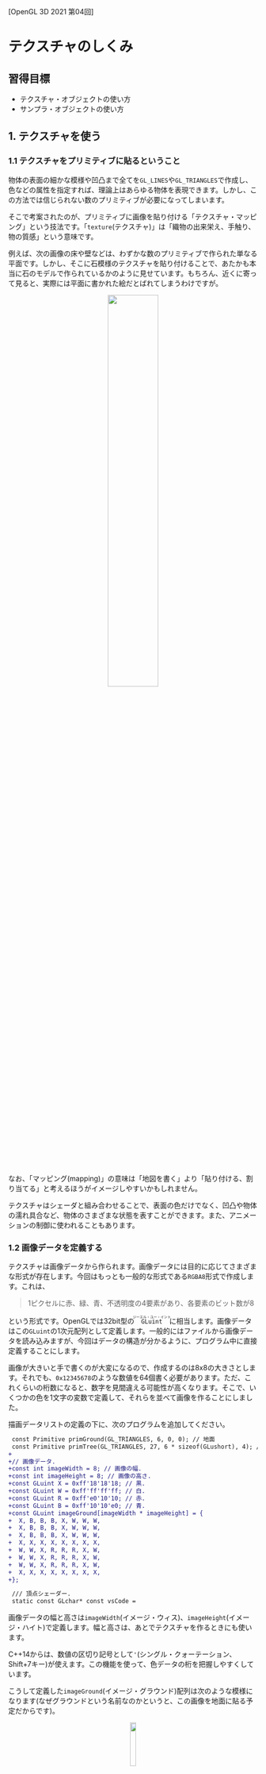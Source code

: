 [OpenGL 3D 2021 第04回]

# テクスチャのしくみ

## 習得目標

* テクスチャ・オブジェクトの使い方
* サンプラ・オブジェクトの使い方

## 1. テクスチャを使う

### 1.1 テクスチャをプリミティブに貼るということ

物体の表面の細かな模様や凹凸まで全てを`GL_LINES`や`GL_TRIANGLES`で作成し、色などの属性を指定すれば、理論上はあらゆる物体を表現できます。しかし、この方法では信じられない数のプリミティブが必要になってしまいます。

そこで考案されたのが、プリミティブに画像を貼り付ける「テクスチャ・マッピング」という技法です。「`texture`(テクスチャ)」は「織物の出来栄え、手触り、物の質感」という意味です。

例えば、次の画像の床や壁などは、わずかな数のプリミティブで作られた単なる平面です。しかし、そこに石模様のテクスチャを貼り付けることで、あたかも本当に石のモデルで作られているかのように見せています。もちろん、近くに寄って見ると、実際には平面に書かれた絵だとばれてしまうわけですが。

<p align="center">
<img src="images/04_textured_image.jpg" width="45%" />
</p>

なお、「マッピング(mapping)」の意味は「地図を書く」より「貼り付ける、割り当てる」と考えるほうがイメージしやすいかもしれません。

テクスチャはシェーダと組み合わせることで、表面の色だけでなく、凹凸や物体の濡れ具合など、物体のさまざまな状態を表すことができます。また、アニメーションの制御に使われることもあります。

### 1.2 画像データを定義する

テクスチャは画像データから作られます。画像データには目的に応じてさまざまな形式が存在します。今回はもっとも一般的な形式である`RGBA8`形式で作成します。これは、

>1ピクセルに赤、緑、青、不透明度の4要素があり、各要素のビット数が8

という形式です。OpenGLでは32bit型の<ruby>`GLuint`<rt>ジーエル・ユー・イント</rt></ruby>に相当します。画像データはこの`GLuint`の1次元配列として定義します。一般的にはファイルから画像データを読み込みますが、今回はデータの構造が分かるように、プログラム中に直接定義することにします。

画像が大きいと手で書くのが大変になるので、作成するのは8x8の大きさとします。それでも、`0x12345678`のような数値を64個書く必要があります。ただ、これくらいの桁数になると、数字を見間違える可能性が高くなります。そこで、いくつかの色を1文字の変数で定義して、それらを並べて画像を作ることにしました。

描画データリストの定義の下に、次のプログラムを追加してください。

```diff
 const Primitive primGround(GL_TRIANGLES, 6, 0, 0); // 地面
 const Primitive primTree(GL_TRIANGLES, 27, 6 * sizeof(GLushort), 4); // 木
+
+// 画像データ.
+const int imageWidth = 8; // 画像の幅.
+const int imageHeight = 8; // 画像の高さ.
+const GLuint X = 0xff'18'18'18; // 黒.
+const GLuint W = 0xff'ff'ff'ff; // 白.
+const GLuint R = 0xff'e0'10'10; // 赤.
+const GLuint B = 0xff'10'10'e0; // 青.
+const GLuint imageGround[imageWidth * imageHeight] = {
+  X, B, B, B, X, W, W, W,
+  X, B, B, B, X, W, W, W,
+  X, B, B, B, X, W, W, W,
+  X, X, X, X, X, X, X, X,
+  W, W, X, R, R, R, X, W,
+  W, W, X, R, R, R, X, W,
+  W, W, X, R, R, R, X, W,
+  X, X, X, X, X, X, X, X,
+};

 /// 頂点シェーダー.
 static const GLchar* const vsCode =
```

画像データの幅と高さは`imageWidth`(イメージ・ウィス)、`imageHeight`(イメージ・ハイト)で定義します。幅と高さは、あとでテクスチャを作るときにも使います。

C++14からは、数値の区切り記号として`'`(シングル・クォーテーション、Shift+7キー)が使えます。この機能を使って、色データの桁を把握しやすくしています。

こうして定義した`imageGround`(イメージ・グラウンド)配列は次のような模様になります(なぜグラウンドという名前なのかというと、この画像を地面に貼る予定だからです)。

<p align="center">
<img src="images/04_first_texture.png" width="15%" />
</p>

ところで、この画像では赤い部分が上に、青い部分が下になっていますね。しかし、先程定義した画像データでは、赤色を表す変数`R`は下に、青色を示す変数`B`は上に書いています。上下が逆さまになってますね。

上下を逆さまにしている理由は、OpenGLの画像データが、画像の下から上に向かって定義するルールになっているからです。

<div style="page-break-after: always"></div>

## 2. テクスチャ作成関数を定義する

### 2.1 <ruby>CreateImage2D<rt>クリエイト・イメージ・ツーディ</rt></ruby>を宣言する

それでは、画像データをテクスチャとして使えるようにしていきましょう。テクスチャを作成する関数は`CreateImage2D`(クリエイト・イメージ・ツーディ)という名前にします。`GLContext.h`を開き、次のプログラムを追加してください。

```diff
 GLuint CreateVertexArray(GLuint vboPosition, GLuint vboColor, GLuint ibo);
 GLuint CreateProgram(GLenum type, const GLchar* code);
 GLuint CreatePipeline(GLuint vp, GLuint fp);
+GLuint CreateImage2D(GLsizei width, GLsizei height, const void* data);

 } // namespace GLContext

 #endif // GLCONTEXT_H_INCLUDED
```

テクスチャの作成にはさまざまな情報が必要ですが、そのすべてを引数で指定するのは現実的ではありません。今回は、最低限必要な画像の幅、画像の高さ、画像データの3つを引数で指定できるようにして、残りの情報は関数の中で設定することにしました。

### 2.2 <ruby>CreateImage2D<rt>クリエイト・イメージ・ツーディ</rt></ruby>を定義する

テクスチャ作成関数は少し長いので、ちょっとずつ実装していきます。最初はコメントと雛形から書いていきましょう。`GLContext.cpp`を開き、`CreatePipeline`関数の定義の下に、次のプログラムを追加してください。

```diff
     glDeleteProgramPipelines(1, &id);
     return 0;
   }
   return id;
 }
+
+/**
+* 2Dテクスチャを作成する.
+*
+* @param width   画像の幅(ピクセル数).
+* @param height  画像の高さ(ピクセル数).
+* @param data    画像データのアドレス.
+*
+* @retval 0以外  作成したテクスチャ・オブジェクトのID.
+* @retval 0      テクスチャの作成に失敗.
+*/
+GLuint CreateImage2D(GLsizei width, GLsizei height, const void* data)
+{
+  GLuint id;
+
+  return id;
+}

 } // namespace GLContext
```

それではテクスチャ作成プログラムを書いていきましょう。テクスチャの作成は以下の4つの手順で行います。

>1. テクスチャ・オブジェクトを作成する。
>2. テクスチャ用のGPUメモリを確保する。
>3. テクスチャデータをGPUメモリにコピーする。
>4. テクスチャのパラメータを設定する。

`1.`の「テクスチャ・オブジェクトの作成」は、`glCreateTextures`(ジーエル・クリエイト・テクスチャーズ)関数で行います。`2.`の「GPUメモリの確保」は、`glTextureStorage2D`(ジーエル・テクスチャ・ストレージ・ツーディ)関数で行います。`CreateImage2D`関数の定義に次のプログラムを追加してください。

```diff
 GLuint CreateImage2D(GLsizei width, GLsizei height, const void* data)
 {
   GLuint id;
+
+  // テクスチャ・オブジェクトを作成し、GPUメモリを確保する.
+  glCreateTextures(GL_TEXTURE_2D, 1, &id);
+  glTextureStorage2D(id, 1, GL_RGBA8, width, height);

   return id;
 }
```

<p><code class="tnmai_code"><strong>【書式】</strong><br>
void glCreateTextures(テクスチャの種類, 作成する数,<br>
&emsp;テクスチャ・オブジェクトIDを格納する変数のアドレス);
</code></p>

`glCreateTextures`は指定した種類のテクスチャ・オブジェクトを作成します。`glCreateBuffers`や`glCreateVertexArrays`などと同じく、一度に複数のオブジェクトを作成できます。

テクスチャの種類には様々なものが指定できますが、本テキストで使うテクスチャの種類は`GL_TEXTURE_2D`だけです。よく使われるテクスチャの種類を以下に示します。

定数名|内容
---|---
<ruby>GL_TEXTURE_1D<rt>ジーエル・テクスチャ・ワンディ</rt></rubh>|一次元画像
<ruby>GL_TEXTURE_2D<rt>ジーエル・テクスチャ・ツーディ</rt></rubh>|二次元画像
<ruby>GL_TEXTURE_3D<rt>ジーエル・テクスチャ・スリーディ</rt></rubh>|三次元画像
<ruby>GL_TEXTURE_CUBE_MAP<rt>ジーエル・テクスチャ・キューブ・マップ</rt></rubh>|キューブマップ画像
<ruby>GL_TEXTURE_2D_ARRAY<rt>ジーエル・テクスチャ・ツーディ・アレイ</rt></rubh>|二次元画像の配列
<ruby>GL_TEXTURE_BUFFER<rt>ジーエル・テクスチャ・バッファ</rt></rubh>|数値を格納するテクスチャ

テクスチャにはここに挙げた以外にも様々な種類があります。詳しくは`https://www.khronos.org/opengl/wiki/Texture#Theory`を参照してください。

<p><code class="tnmai_code"><strong>【書式】</strong><br>
void glTextureStorage2D(テクスチャ・オブジェクトID, 作成するレベル数,<br>
&emsp;内部イメージ形式, テクスチャの幅, テクスチャの高さ);
</code></p>

`glTextureStorage2D`はGPUメモリを確保し、テクスチャ・オブジェクトに割り当てます。必要なメモリ量は引数から自動的に計算されます。

「作成するレベル数」は、テクスチャが持つ「ミップマップ・レベルの枚数」です。ミップマップ(MIP map)というのは「オブジェクトとカメラの距離に応じて大きさの違うテクスチャを使い分ける機能」のことです。

プリミティブが遠くに表示される場合、そこに貼り付けた画像も縮小されます。しかし、画像の縮小はとても時間のかかる処理なので、ゲームなどでは使い物になりません。

しかし、実際のGPUは確かに非常に素早く縮小をやってのけています。実は、GPUは1/2の縮小までなら高速かつ正しく縮小できるように作られているのです。そのかわり、1/2より小さくなる場合は縮小っぽく見える処理でごまかします。そのため、あまり綺麗な見た目にはなりません。

MIPMAPは、事前に1/2, 1/4, 1/8,...のサイズに縮小した画像を用意しておくことで、どんなサイズでも正確に縮小できるようにします。また、遠距離の物体に対して巨大なテクスチャを読み込む必要がなくなるため、GPUが処理に使う時間も短くなります。

MIPMAPはレベル0が最も距離が近い場合で、数字が大きくなるほどより遠い場合に使われるテクスチャとなります。レベルの最大値はハードウェアやドライバによって違いますが、8か16が多いです。

>**【MIPってどういう意味？】**<br>
>MIPはラテン語の「*multum in parvo*」の略称です。これは「小さな入れ物に、たくさんの物が入っている」というような意味だそうです。

「内部イメージ形式」は、画像データがどのようにGPUメモリに格納されるかを指定します。よく使われる形式を以下に示します。

定数名|意味
:-:|---
<ruby>GL_R8<rt>ジーエル・アール・はち</rt></ruby>|8bitの赤成分のみ
<ruby>GL_RGBA8<rt>ジーエル・アールジービーエー・はち</rt></ruby>|それぞれ8bitの赤緑青および透明度の4成分
<ruby>GL_RGBA16F<rt>ジーエル・アールジービーエー・じゅうろく・エフ</rt></ruby>|それぞれ16bit浮動小数点数の赤緑青および透明度の4成分
<ruby>GL_RGB565<rt>ジーエル・アールジービー・ごーろくご</rt></ruby>|5bitの赤、6bitの緑、5bitの青の3成分

なお、一部の色成分だけを格納する形式を指定した場合、格納されない色成分を読み出した結果は0になります。例えば`GL_R8`を指定すると、赤成分だけを持つテクスチャが作られます。このテクスチャから緑や青成分を読み出すと、常に`0.0`になるということです。

`GL_R8`は、白黒画像を扱うために使われます。赤色だけの画像を扱えないわけではありませんが、基本的には単に1成分の画像を表す形式です。なお、現実の世界では純粋に単一色で表現できる物体はほとんど存在せず、基本的にはすべての色成分が混じっています。そのため、単色に見える物体であっても`GL_RGBA8`などのほうが適しています。

その他のさまざまな内部イメージ形式について、詳しくは`https://www.khronos.org/opengl/wiki/Image_Format`を参照してください。

「テクスチャの幅」と「テクスチャの高さ」は、テクスチャの縦と横のピクセル数です。今回は画像と同じにしています。最小値は`1`です。最大値は実行環境によって違いますが、OpenGL 4.0までは少なくとも`1024`、OpenGL 4.1以降は少なくとも`16384`が保証されています。

>**【数字の英語読みと日本語読み】**<br>
>英語のほうが発音が長くなる傾向があるため、数字部分に限っては日本語で読まれることが多いです。しかし、1D,2D,3Dについては、慣習的にワンディ、ツーディ、スリーディと発音されることが多いようです。とはいえ、いちディ、にーディ、さんディでも全く問題はありません。日本人になら十分に通じます。

### 2.3 GPUメモリに画像データを転送する

テクスチャ・オブジェクトを作成しGPUメモリを確保したら、そこに画像データを転送します。これには`glTextureSubImage2D`(ジーエル・テクスチャ・サブ・イメージ・ツーディ)関数を使います。

```diff
   // テクスチャ・オブジェクトを作成し、GPUメモリを確保する.
   glCreateTextures(GL_TEXTURE_2D, 1, &id);
   glTextureStorage2D(id, 1, GL_RGBA8, width, height);
+
+  // GPUメモリにデータを転送する.
+  glTextureSubImage2D(id, 0, 0, 0, width, height, GL_RGBA, GL_UNSIGNED_BYTE, data);
+  const GLenum result = glGetError();
+  if (result != GL_NO_ERROR) {
+    std::cerr << "[エラー]" << __func__ << "テクスチャの作成に失敗\n";
+    glDeleteTextures(1, &id);
+    return 0;
+  }

   return id;
 }
```

<p><code class="tnmai_code"><strong>【書式】</strong><br>
void glTextureSubImage2D(テクスチャ・オブジェクトID, 転送先レベル,<br>
&emsp;転送先X座標, 転送先Y座標, 転送データの幅, 転送データの高さ,<br>
&emsp;ピクセル形式, データの型, データのアドレス);
</code></p>

やたらとたくさんの引数を持つ関数ですが、言っていることは「「幅、高さ、画像形式、データの型」で定義されたデータを、テクスチャの「レベル、転送先X, Y座標」の位置にコピーせよ」という意味です。

例えば`glTextureStorage2D(id, 4, GL_RGBA8, 800, 600);`という引数でGPUメモリを確保したとします(緑の四角)。そこに`glTextureSubImage2D(id, 0, 200, 50, 500, 400, GL_RGBA, GL_UNSIGNED_BYTE, data);`という引数でデータを転送した場合、そのデータは下図のように転送されます(赤の四角)。

<p align="center">
<img src="images/04_gltexturesubimage2d.png" width="60%" /><br>
[800x600のテクスチャの(200, 50)の位置に、500x400の画像を転送]
</p>

「ピクセル形式」はデータに格納されている「色の種類と順序」を指定します。例えば、赤緑青の順で成分が格納されている場合は`GL_RGB`(ジーエル・アールジービー)を指定します。赤成分のみのデータの場合は`GL_RED`(ジーエル・レッド)を指定します。詳しくは`https://www.khronos.org/opengl/wiki/Pixel_Transfer#Pixel_format`を参照してください。

ピクセル形式と内部イメージ形式が異なる場合、OpenGLはピクセル形式を内部イメージ形式に変換してGPUメモリにコピーします。

>**【内部イメージ形式とピクセル形式、似て非なるもの】**<br>
>「ピクセル形式」は、GPUメモリを確保するときに出てきた「内部イメージ形式」とよく似ています。しかし、両者はまったく異なる意味で使われます。間違えやすいので注意してください。とはいえ、多くの場合はほぼ同じ形式を指定することになります。<br>
>また、歴史的な理由で内部イメージ形式には、ピクセル形式と同じ定数を指定することが出来てしまいます。しかし、内部イメージ形式には常に`GL_RGBA8`のように末尾にサイズの付いた定数(あるいは圧縮形式の定数)を使ってください。そうすれば、ピクセル形式と混同することを避けられるでしょう。

「データの型」という引数は、転送元の(CPUメモリにある)画像が、どのように色を格納しているかを指定します。基本的には「各色成分の大きさ」を指定しますが、特殊な格納形式の場合は対応する定数を指定します。

例えば画像データの色成分が各色8ビット(=1バイト)で格納されている(一般的な画像の)場合、`GL_UNSIGNED_BYTE`を指定します。色成分が各色5ビットで、それを16ビット(=2バイト)に結合した値が格納されている場合は、`GL_UNSIGNED_SHORT_5_5_5_1`を指定します。詳しくは`https://www.khronos.org/opengl/wiki/Pixel_Transfer#Pixel_type`を参照してください。

データを転送したあとは、`glGetError`関数でエラーチェックを行います。エラー自体はデバッグ出力機能で検出できますが、エラーの有無で処理を分けたいときは自分で調べる必要があります。

`glGetError`は、エラーがなければ`GL_NO_ERROR`を返します。ということは、エラーが起きたときは「それ以外」が返されるわけです。だから、`result != GL_NO_ERROR`の場合にエラー処理を行うようにしています。

エラーが起きたときは、作成したテクスチャ・オブジェクトを削除しなくてはなりません。これには`glDeleteTextures`(ジーエル・デリート・テクスチャーズ)関数を使います。

<p><code class="tnmai_code"><strong>【書式】</strong><br>
void glDeleteTextures(削除する数,<br>
&emsp;テクスチャ・オブジェクトIDを格納する変数のアドレス);
</code></p>

テクスチャを削除したら`0`を返して終了します。バッファ・オブジェクトと同様に、`0`は「テクスチャ・オブジェクトがない」ことを示すからです。

これで`CreateImage2D`関数は完成です。

>**【デフォルト・テクスチャに手を出すな！】**<br>
>実は、テクスチャ・オブジェクトID`0`には、OpenGLを初期化したときに自動的にテクスチャ・オブジェクトが割り当てられます(このテクスチャのことを「デフォルト・テクスチャ」といいます)。ですから厳密には「オブジェクトがない」という状態はありえません。デフォルト・テクスチャは、プリミティブごとにひとつのテクスチャしか使えなかったOpenGL 1.0時代の名残です。<br>
>デフォルト・テクスチャは特別扱いされていて、`glDeleteTextures`でも削除できません。また、他の`glCreate`系関数と同様に、`glCreateTextures`関数も絶対に`0`を返しません。しかし、それ以外はあらゆる操作を受け付けます。`0`を「テクスチャが設定されていないことを示す数値」として適切に使うために、デフォルト・テクスチャに何かを設定するべきではありません。

<div style="page-break-after: always"></div>

## 3. テクスチャの表示

### 3.1 テクスチャオブジェクトを作成する

`CreateImage2D`を使ってテクスチャオブジェクトを作成していきます。`uniform`変数`matMVP`の位置を定義するプログラムの下に、次のプログラムを追加してください。

```diff
   // uniform変数の位置.
   const GLint locMatMVP = 0;
+
+  const GLuint texGround =
+    GLContext::CreateImage2D(imageWidth, imageHeight, imageGround);
+  if (!texGround) {
+    return 1;
+  }

   // メインループ.
   while (!glfwWindowShouldClose(window)) {
```

地面用のテクスチャにする予定なので、変数名は`texGround`(テックス・グラウンド)としました。これでテクスチャオブジェクトの作成は完了です。

### 3.2 テクスチャオブジェクトを削除する

作成したテクスチャオブジェクトは、不要になったら削除しなければなりません。後始末をするプログラムに、次のプログラムを追加してください。

```diff
     glfwSwapBuffers(window);
   }

   // 後始末.
+  glDeleteTextures(1, &texGround);
   glDeleteProgramPipelines(1, &pipeline);
   glDeleteProgram(fp);
   glDeleteProgram(vp);
```

テクスチャオブジェクトを削除するには、`CreateImage2D`関数でも使った`glDeleteTextures`を使います。

### 3.4 サンプラとテクスチャ・イメージ・ユニット

OpenGLは作成したテクスチャオブジェクトを自動的に使ってくれたりはしません。テクスチャを使うようにシェーダを書き換える必要があります。`GLSL`でテクスチャを扱うには、テクスチャを選択する`sampler`(サンプラ)型と、テクスチャから色を取得する`texture`(テクスチャ)関数を使います。

テクスチャの種類に応じてさまざまなサンプラが存在します。今回扱うのは2Dテクスチャなので、`sampler2D`(サンプラ・ツーディ)を使います。1Dテクスチャなら`sampler1D`、3Dテクスチャなら`sampler3D`というように、テクスチャの種類によって使えるサンプラ型が決められています。間違ったサンプラ型を指定するとテクスチャを読み込めません。

サンプラ変数の名前は`texColor`(テックス・カラー)とします(`tex`は`texture`の短縮形)。それでは、フラグメント・シェーダに次のプログラムを追加してください。

```diff
 static const GLchar* const fsCode =
   "#version 450 \n"
   "layout(location=0) in vec4 inColor; \n"
   "out vec4 fragColor; \n"
+  "layout(binding=0) uniform sampler2D texColor; \n"
   "void main() { \n"
-  "  fragColor = inColor; \n"
+  "  fragColor = inColor * texture(texColor, gl_FragCoord.xy * 0.01); \n"
   "}";
```

サンプラは`uniform`変数でなければなりません。また、レイアウト修飾子には、`location`ではなく`binding`(バインディング)修飾子を書きます。`binding`修飾子は「テクスチャ・イメージ・ユニット」のユニット番号を指定します。

「テクスチャ・イメージ・ユニット」はOpenGLコンテキストの一部で、テクスチャとサンプラの割り当てを管理しています。サンプラ、テクスチャ、そしてテクスチャ・イメージ・ユニットは次の図のように接続されます。

<p align="center">
<img src="images/04_texture_image_unit.png" width="66%" /><br>
</p>

この図では、テクスチャAはユニット0を通じてサンプラXに割り当てられ、テクスチャBはユニット4を通じてサンプラYに割り当てられます。同様に、テクスチャCとサンプラZはユニット1を通じてつながっています。

同じテクスチャを複数のユニットに割り当てることができます。また、同じユニットに複数のサンプラを割り当てることもできます。例えば、テクスチャAをユニット0とユニット1に割り当て、ユニット0にはサンプラXとZを、ユニット1にはサンプラYを割り当てる、ということも可能です。

### 3.5 テクスチャから色を読み取る

<p><code class="tnmai_code"><strong>【書式】</strong><br>
vec4 texture(サンプラ, テクスチャ座標);
</code></p>

`texture`関数は、「サンプラ」に割り当てられたテクスチャから、「テクスチャ座標」の位置にある色を読み取ります。テクスチャ座標には`gl_FragCoord`(ジーエル・フラグ・コード)変数を使います。

`gl_FragCoord`は`vec4`型の`in`変数で、`gl_Position`と同じく`GLSL`で用途が決められています。この変数は`GLSL`が自動的に定義してくれるので、`gl_Position`のように自分で定義する必要はありません。

`gl_FragCoord`には、スクリーン座標系においてピクセルが描かれる位置が格納されます。スクリーン座標系なので原点(0, 0)は左下、画面サイズは1280x720なので右上が(1279, 719)になります。ただ、この数値はテクスチャ座標としては大きすぎます。そこで、もう少し小さい数値にするために`0.01`を掛けてているわけです。

#### スウィズリング

`vec4`など`GLSL`のベクトル型には「スウィズリング」という機能があります。`.`(ピリオド)に続いて`x`, `y`, `z`, `w`を書くことで、一部の要素だけを取り出したり、順序を入れ替えて取り出すことができます。上記のプログラムでは`gl_FragCoord`変数をテクスチャ座標として使うために、xy要素を2要素ベクトル(つまり`vec2`型)として取り出しています。

#### ベクトルの乗算

ベクトル型の乗算は、以下に示すように、お互いの要素を個別に乗算した結果になります。

>  ```c++
>  vec4 a = vec4(1, 2, 3, 4);
>  vec4 b = vec4(8, 7, 6, 5);
>  vec4 c = a * b;
>  vec4 d;
>  d.x = a.x * b.x;
>  d.y = a.y * b.y;
>  d.z = a.z * b.z;
>  d.w = a.w * b.w;
>  //この時点で変数cとdの値は等しい
>  ```

乗算だけでなく四則演算は全てこのルールで動作します。上記のプログラムでは、頂点カラーとテクスチャカラーを合成するために乗算を使っています。

### 3.7 テクスチャをテクスチャ・イメージ・ユニットに割り当てる

テクスチャを表示するための最後の仕事は、テクスチャをテクスチャ・イメージ・ユニットに割り当てる作業です。地面を表示するプログラムに、次のプログラムを追加してください。

```diff
     // 地面を描画.
     {
       const glm::mat4 matModel = glm::mat4(1);
       const glm::mat4 matMVP = matProj * matView * matModel;
       glProgramUniformMatrix4fv(vp, locMatMVP, 1, GL_FALSE, &matMVP[0][0]);
+      glBindTextureUnit(0, texGround); // テクスチャを割り当てる.
       primGround.Draw();
     }
```

<p><code class="tnmai_code"><strong>【書式】</strong><br>
void glBindTextureUnit(ユニット番号, テクスチャオブジェクトID);
</code></p>

`glBindTextureUnit`関数を使うと、指定したテクスチャを「ユニット番号」に対応するテクスチャ・イメージ・ユニットに割り当てます。

プログラムが書けたらビルドして実行してください。以下ような画像が表示されたら成功です。

<p align="center">
<img src="images/04_result_1.png" width="50%" /><br>
</p>

>**【同時に使えるテクスチャの数】**<br>
>テクスチャ・イメージ・ユニットの数には限りがあります。さらに、シェーダステージごとに使える数の制限があります。OpenGL 4.1以上のバージョンでは、フラグメント・シェーダでは少なくとも16個のユニットが使えることになっています(しかし、世の中には4.1対応を謳っているにもかかわらず、ユニット数が15個以下のGPUが存在します。もちろん、もっとたくさん使えるGPUもあります)。この制限を超える数のテクスチャを使うときは、プログラムで適宜テクスチャを割り当て直さなくてはなりません。

### 3.8 テクスチャの割り当てを解除する

テクスチャを使い終わったら、すみやかに割り当てを解除しなければなりません。プリミティブを描画するたびに、割り当てられている全てのテクスチャに対して読み込み準備作業が発生するからです。これは、シェーダがそのテクスチャを使わなくても発生します。

問題は、読み込み準備作業にわずかとはいえ時間が必要なことです。その時間分は描画性能が低下します。そのため、使わないテクスチャ・イメージ・ユニットからは割り当てを解除しておきます。

テクスチャの割り当てを解除するには`glBindTextureUnit`関数のテクスチャオブジェクトIDに`0`を指定…すれば、本当はうまく動くはずです。OpenGLの仕様にはそう書いてあるのですから。しかし、大変残念なことに、2020年6月現在、インテル社のWindows用グラフィックス・ドライバは、この仕様を満たしていません。

そこで、古い方法を使って割り当てを解除します。古い方法では`glActiveTexture`(ジーエル・アクティブ・テクスチャ)関数と、`glBindTexture`(ジーエル・バインド・テクスチャ)関数の2つを使います。地面を描画するプログラムの下に、次のプログラムを追加してください。

```diff
       glBindTextureUnit(0, texGround); // テクスチャを割り当てる.
       primGround.Draw();
     }
+
+    // テクスチャの割り当てを解除.
+    glActiveTexture(GL_TEXTURE0);
+    glBindTexture(GL_TEXTURE_2D, 0);

     // 木を描画.
     for (float i = 0; i < 18; ++i) {
       const glm::vec3 position(-17, 0, -17 + i * 2);
```

<p><code class="tnmai_code"><strong>【書式】</strong><br>
void glActiveTexture(テクスチャユニット番号);
</code></p>

`glActiveTexture`関数は、そのあとの`glBindTexture`関数が操作するテクスチャ・イメージ・ユニットの番号を指定します。ただし、番号は`GL_TEXTURE0`や`GL_TEXTURE15`といったマクロ定数で指定しなければなりません。

<p><code class="tnmai_code"><strong>【書式】</strong><br>
void glBindTexture(テクスチャの種類, テクスチャオブジェクトID);
</code></p>

`glBindTexture`関数は、`glActiveTexture`で指定したユニットに対して、テクスチャオブジェクトIDを割り当てます。テクスチャオブジェクトIDが`0`の場合は、現在割り当てられているテクスチャを解除します。

「テクスチャの種類」には、IDで指定したテクスチャが2次元テクスチャなのか、3次元テクスチャなのか、といったことをマクロ定数で指定します。バインドを解除するときは、現在割り当てられているテクスチャの種類を指定します。今回の場合、2Dテクスチャであることが分かっているので、`GL_TEXTURE_2D`というマクロ定数を指定しています。

>**【なぜglBindTextureUnitが作られたのか】**<br>
>`glActiveTexture`と`glBindTexture`を使えば`glBindTextureUnit`と同じことが実現できます。それなのにOpenGL 4.5で`glBindTextureUnit`が追加されたのは、これらの古い関数によるテクスチャ割り当てが難解かつ間違えやすかったからです。
>新しい機能があらゆる環境で動くようになるには時間がかかるとはいえ、OpenGL 4.5が策定されたのは2014年、もう6年前です…。<br>
>試しに上記のプログラムで追加した部分を`glBindTextureUnit(0, 0)`で置き換えてみてください。ドライバがアップデートされていないかぎり正しく動作しないはずです。

プログラムが書けたらビルドして実行してください。次のような画像が表示されたら解除成功です。

<p align="center">
<img src="images/04_result_2.png" width="50%" /><br>
</p>

木が真っ黒になったのは、テクスチャの割り当てが解除されたからです。これまでは、地面に貼ったテクスチャがそのまま木にも使われていただけだったのです。

<pre class="tnmai_assignment">
<strong>【課題01】</strong>
木のための画像データを定義しなさい。大きさは5x5、色は緑とします。配列変数の名前は<code>imageTree</code>としてください。
</pre>

<pre class="tnmai_assignment">
<strong>【課題02】</strong>
課題01で作成した<code>imageTree</code>からテクスチャオブジェクトを作成しなさい。テクスチャオブジェクトの変数名は<code>texTree</code>としてください。<code>glDeleteTextures</code>関数で削除するのを忘れないように。
</pre>

<pre class="tnmai_assignment">
<strong>【課題03】</strong>
課題02で作成した<code>texTree</code>を木のテクスチャとして設定しなさい。
</pre>

<div style="page-break-after: always"></div>

## 4. テクスチャ座標

### 4.1 テクスチャ座標を定義する

とりあえずは画像を表示できましたね。しかし、思っていたのとは違った見え方だったのではないでしょうか？　普通はこう、画像が地面と一緒になって回るような…。その理由は、プリミティブに「テクスチャ座標」を用意していなかったからです。

プリミティブにテクスチャを貼り付けるには、頂点にテクスチャ内の位置を割り当てなければなりません。これを「テクスチャ座標」といいます。現在の頂点データにはテクスチャ座標がありませんので、追加していきましょう。

二次元画像の場合、当然ですがテクスチャ座標も二次元になります。テクスチャ座標は「テクスチャ座標系」で指定します。OpenGLのテクスチャ座標系は、画像の左下が原点(0,0)で画像の右上が(1,1)になっています。

<p align="center">
<img src="images/04_texture_coordinates.png" width="33%" /><br>
</p>

テクスチャ座標系の各軸は、`U, V`または`S, T`と呼ばれます(`X, Y`ではありません)。そのためテクスチャ座標は「UV座標」とか「ST座標」と呼ばれます。呼び方が違うだけで`UV`も`ST`も、`XY`と同じ2D座標です。そのため、実際のプログラムでは全て2Dベクトルとして扱います。

それでは、色データの定義の下に、次のプログラムを追加してください。

```diff
   {1.0f, 0.0f, 1.0f, 1.0f}, // 紫色
 };
+
+/// テクスチャ座標データ.
+const glm::vec2 texcoords[] = {
+  // 地面
+  { 0.0f, 0.0f},
+  { 1.0f, 0.0f},
+  { 1.0f, 1.0f},
+  { 0.0f, 1.0f},
+
+  // 木
+  { 0.0f, 1.0f},
+  { 0.0f, 0.0f},
+  { 0.3f, 0.0f},
+  { 0.7f, 0.0f},
+  { 1.0f, 0.0f},
+  { 0.0f, 1.0f},
+  { 0.0f, 0.0f},
+  { 0.5f, 0.0f},
+  { 1.0f, 0.0f},
+};

 /// インデックスデータ.
 const GLushort indices[] = {
```

テクスチャ座標は二次元ベクトルなので`glm::vec2`(ジーエルエム・ベク・ツー)型の配列になります。変数名は`texcoords`(テックス・コーズ)とします。これは`texture coordinates`(テクスチャ・コーディネーツ、「テクスチャ座標」という意味)という単語の短縮形です。

なお、本来は他のモデルの頂点データにもテクスチャ座標を追加しなければなりませんが、手間がかかるのでとりあえず地面と木だけ設定しています。設定していない頂点のテクスチャ座標は(0, 0)になります。

>**【OpenGLのテクスチャ座標系はなぜSTなのか】**<br>
>OpenGLが`ST`を選んだ本当の理由は分かりません。そもそもテクスチャ座標系の軸の名前が`UV`や`ST`なのは、頂点座標との混同を避けるためです。`UV`については、頂点座標が`W`,`X`,`Y`,`Z`の4つを使っているので、その直前の文字が選ばれたと言われています。DirectXなど多くのシステムでは`UV`が使われています。<br>
>`ST`の由来は不明です。数学では平面上の座標を`r=r0+S*w+T*v`で表すから、という話があります。初期のOpenGLは学術的な利用が多かったので、その分野に関わる人間ならひと目で意味が分かる文字を選んだ、というのが根拠です。<br>
>また、OpenGLでは「エバリュエータ」と呼ばれる機能(現在は廃止)の座標に`U`と`V`を割り当てていました。これとの重複を避けるため、という理由もあったようです。<br>
>文献によっては「`ST`は`UV`を正規化した値(`S=U/テクスチャの幅`, `T=V/テクスチャの高さ`)」と説明されることもあります。実際、確かにOpenGLの`ST`は正規化されています。しかし、`UV`が正規化されていない値だという仕様は見当たりませんし、DirectXの`UV`は正規化されています。

### 4.2 テクスチャ座標をVAOに追加できるようにする

続いて、テクスチャ座標データを`VAO`に設定できるようにします。`GLContext.h`を開き、`CreateVertexArray`関数の宣言を次のように書き換えてください。

```diff
 namespace GLContext {

 GLuint CreateBuffer(GLsizeiptr size, const GLvoid* data);
-GLuint CreateVertexArray(GLuint vboPosition, GLuint vboColor, GLuint ibo);
+GLuint CreateVertexArray(GLuint vboPosition, GLuint vboColor,
+  GLuint vboTexcoord, GLuint ibo);
 GLuint CreateProgram(GLenum type, const GLchar* code);
 GLuint CreatePipeline(GLuint vp, GLuint fp);
 GLuint CreateImage2D(GLsizei width, GLsizei height, const void* data);
```

定義のほうにも引数を追加しましょう。`GLContext.cpp`を開き、次のインクルード文を追加してください。

```diff
 * @file GLContext.cpp
 */
 #include "GLContext.h"
+#include <glm/glm.hpp>
 #include <vector>
 #include <iostream>
```

`glm.hpp`は、GLMライブラリの基本的な型に関する宣言を含むヘッダファイルです。次に、`CreateVertexArray`関数の定義を次のように書き換えてください。

```diff
 * @param vboPosition VAOに関連付けられる座標データ.
 * @param vboColor    VAOに関連付けられるカラーデータ.
+* @param vboTexcoord VAOに関連付けられるテクスチャ座標データ.
 * @param ibo         VAOに関連付けられるインデックスデータ.
 *
 * @return 作成したVAO.
 */
-GLuint CreateVertexArray(GLuint vboPosition, GLuint vboColor, GLuint ibo)
+GLuint CreateVertexArray(GLuint vboPosition, GLuint vboColor,
+  GLuint vboTexcoord, GLuint ibo)
 {
-  if (!vboPosition || !vboColor || !ibo) {
+  if (!vboPosition || !vboColor || !vboTexcoord || !ibo) {
     return 0;
   }
```

続いて、空いている頂点アトリビュートにテクスチャ座標データを設定します。`0`と`1`は使用済みなので`2`番のアトリビュートを使うことにします。それから、空いているバインディング・ポイントを使ってテクスチャ座標データを頂点アトリビュートに割り当てます。アトリビュートと同じく2番のバインディング・ポイントを使うことにします。

それでは、`vboColor`をバインディング・ポイントに割り当てるプログラムの下に、次のプログラムを追加してください。

```diff
   glVertexArrayAttribBinding(id, colorIndex, colorBindingIndex);
   glVertexArrayVertexBuffer(id, colorBindingIndex, vboColor, 0, sizeof(Color));
+
+  const GLuint texcoordIndex = 2;
+  const GLuint texcoordBindingIndex = 2;
+  glEnableVertexArrayAttrib(id, texcoordIndex);
+  glVertexArrayAttribFormat(id, texcoordIndex, 2, GL_FLOAT, GL_FALSE, 0);
+  glVertexArrayAttribBinding(id,texcoordIndex, texcoordBindingIndex);
+  glVertexArrayVertexBuffer(
+    id, texcoordBindingIndex, vboTexcoord, 0, sizeof(glm::vec2));

   glVertexArrayElementBuffer(id, ibo);

   return id;
```

さきほど`glm.hpp`をインクルードしたのは、`GlVertexArrayVertexBuffer`関数に設定する「要素間の距離」の計算で使うためです。各関数については第02回のテキストを参照してください。

### 4.3 バッファオブジェクトをVAOに設定する

`Main.cpp`に戻り、テクスチャ座標データからバッファオブジェクトを作成します。`VAO`を作成するプログラムを、次のように変更してください。

```diff
   // VAOを作成する.
   const GLuint vboPosition = GLContext::CreateBuffer(sizeof(positions), positions);
   const GLuint vboColor = GLContext::CreateBuffer(sizeof(colors), colors);
+  const GLuint vboTexcoord = GLContext::CreateBuffer(sizeof(texcoords), texcoords);
   const GLuint ibo = GLContext::CreateBuffer(sizeof(indices), indices);
-  const GLuint vao = GLContext::CreateVertexArray(vboPosition, vboColor, ibo);
+  const GLuint vao = GLContext::CreateVertexArray(vboPosition, vboColor,
+    vboTexcoord, ibo);
   if (!vao) {
     return 1;
   }
```

作成したバッファオブジェクトは、不要になったら削除しなくてはならないのでした。後始末をしている部分に、次のプログラムを追加してください。

```diff
   glDeleteBuffers(1, &ibo);
   glDeleteBuffers(1, &vboColor);
   glDeleteBuffers(1, &vboPosition);
+  glDeleteBuffers(1, &vboTexcoord);

   // GLFWの終了.
   glfwTerminate();
```

### 4.4 頂点シェーダにテクスチャ座標を送る

テクスチャ座標データを用意して`VAO`に設定したので、そのデータを使うようにシェーダを書きかえましょう。頂点データは頂点シェーダに送られますので、まずはこちらから対応していきます。`Main.cpp`を開き、頂点シェーダに次のプログラムを追加してください。

```diff
 static const GLchar* const vsCode =
   "#version 450 \n"
   "layout(location=0) in vec3 vPosition; \n"
   "layout(location=1) in vec4 vColor; \n"
+  "layout(location=2) in vec2 vTexcoord; \n"
   "layout(location=0) out vec4 outColor; \n"
+  "layout(location=1) out vec2 outTexcoord; \n"
   "out gl_PerVertex { \n"
   "  vec4 gl_Position; \n"
   "}; \n"
   "layout(location=0) uniform mat4 matMVP; \n"
   "void main() { \n"
   "  outColor = vColor; \n"
+  "  outTexcoord = vTexcoord; \n"
   "  gl_Position = matMVP * vec4(vPosition, 1.0); \n"
   "}";
```

バーテックス・プラーによって読み取られたテクスチャ座標は、`in`変数である`vTexcoord`(ブイ・テックスコード)に格納されます。なぜなら、テクスチャ座標のバインディング・ポイントに`2`を指定したからです。

そして、シェーダプログラムでは、これを`outTexcoord`(アウト・テックスコード)変数に代入します。`outTexcoord`は`out`変数で、ロケーション番号は`1`です。そのため、この変数に代入した値はフラグメント・シェーダの1番目の入力変数に送られます。

### 4.5 フラグメントシェーダでテクスチャ座標を使う

フラグメントシェーダのほうにもテクスチャ座標を追加しましょう。フラグメントシェーダに次のプログラムを追加してください。

```diff
 static const GLchar* const fsCode =
   "#version 450 \n"
   "layout(location=0) in vec4 inColor; \n"
+  "layout(location=1) in vec2 inTexcoord; \n"
   "out vec4 fragColor; \n"
   "layout(binding=0) uniform sampler2D texColor; \n"
   "void main() { \n"
-  "  fragColor = inColor * texture(texColor, gl_FragCoord.xy * 0.01); \n"
+  "  fragColor = inColor * texture(texColor, inTexcoord); \n"
   "}";
```

上記のプログラムでは、1番の入力変数にテクスチャ座標を受け取り、それを`texture`関数の引数として使っています。これで、頂点のテクスチャ座標を元にしてテクスチャが貼られるようになります。プログラムが書けたらビルドして実行してください。テクスチャが地面いっぱいに表示されていたら成功です。

<p align="center">
<img src="images/04_result_3.png" width="50%" /><br>
</p>

<div style="page-break-after: always"></div>

## 5. サンプラ・オブジェクト

### 5.1 ラップ・モード

下の画像の赤で囲んだ部分に注目してください。地面の端っこが青っぽくなっていたり、黄土色っぽくなっていたりする部分がありますね。

<p align="center">
<img src="images/04_color_leak_from_the_other_side.png" width="50%" /><br>
</p>

しかし、画像データは下の形だったはずです。上の部分は全部黒で、上の画像のように色がついたりはしていません。

<p align="center">
<img src="images/04_where_is_leaking_color_from.png" width="50%" /><br>
</p>

画像の端に色がついているのは、GPUが作り出した画像データ外の部分の色が混ざっているからです。実は、テクスチャ座標は0.0より小さくしたり、1.0より大きくすることが可能です。0.0～1.0の範囲を超えた部分は、GPUの「ラップ・モード」という設定によって自動的に作られます。

ラップ・モードには以下の5種類が指定できます。オレンジの枠の中が画像データ、外がGPUの作り出すデータです。

<p align="center">
<img src="images/04_texture_wrap_mode_list.png" width="80%" /><br>
</p>

最初、ラップ・モードには一番左の`GL_REPEAT`(ジーエル・リピート)が設定されています。`GL_REPEAT`は、0.0～1.0の外側に同じ画像データを無限に並べます。このため、0.5と4129.5はどちらも同じピクセルデータが使われます。

`GL_REPEAT`では同じ画像データが並べられるので、オレンジの枠のすぐ上は画像データの一番下の部bんになります。つまり、さきほどの赤丸の部分は、この色が混ざって表示されていたのです。

そして、GPUはテクスチャを拡大・縮小するとき周囲のピクセルの色を混ぜ合わせます。これは色がなめらかに移り変わるようにするためです。この混ぜ合わせ機能と`GL_REPEAT`の組み合わせによって、反対側の色が混ざって見えているわけです。

### 5.2 サンプラ・オブジェクト作成関数を定義する

反対側の色が混ざらないようにするには、ラップ・モードを`GL_CLAMP_TO_EDGE`(ジーエル・クランプ・トゥ・エッジ)に切り替えます。`GL_CLAMP_TO_EDGE`では、画像の端の部分の色が、外側に向かって無限に並べられます。

ラップ・モードの指定には「サンプラ・オブジェクト」というものを使います。まずはサンプラオブジェクトを作成する関数を作りましょう。関数名は`CreateSampler`(クリエイト・サンプラ)とします。`GLContext.h`を開き、次のプログラムを追加してください。

```diff
 GLuint CreateProgram(GLenum type, const GLchar* code);
 GLuint CreatePipeline(GLuint vp, GLuint fp);
 GLuint CreateImage2D(GLsizei width, GLsizei height, const void* data);
+GLuint CreateSampler(GLenum wrapMode);

 } // namespace GLContext

 #endif // GLCONTEXT_H_INCLUDED
```

続いて`GLContext.cpp`を開き、`CreatePipeline`関数の定義の下に、次のプログラムを追加してください。

```diff
     glDeleteProgramPipelines(1, &id);
     return 0;
   }
   return id;
 }
+
+/**
+* サンプラ・オブジェクトを作成する.
+*
+* @param wrapMode  ラップ・モード.
+*
+* @retval 0より大きい 作成したサンプラ・オブジェクト.
+* @retval 0          サンプラ・オブジェクトの作成に失敗.
+*/
+GLuint CreateSampler(GLenum wrapMode)
+{
+  GLuint id;
+
+  return id;
+}

 /**
 * 2Dテクスチャを作成する.
```

 サンプラオブジェクトの作成には`glCreateSamplers`(ジーエル・クリエイト・サンプラーズ)関数を使います。`CreateSampler`関数に次のプログラムを追加してください。

```diff
 GLuint CreateSampler(GLenum wrapMode)
 {
   GLuint id;
+
+  // サンプラオブジェクトを作成する.
+  glCreateSamplers(1, &id);
+  if (glGetError() != GL_NO_ERROR) {
+    glDeleteSamplers(1, &id);
+    return 0;
+  }

   return id;
 }
```

<p><code class="tnmai_code"><strong>【書式】</strong><br>
void glCreateSamplers(作成するサンプラの数, サンプラIDを格納する変数のアドレス);
</code></p>

`glCreateSamplers`関数を実行したらエラーチェックを行います。`glGetError`が`GL_NO_ERROR`以外を返した場合、サンプラの作成は失敗です。そのときは`glDeleteSamplers`(ジーエル・デリート・サンプラーズ)関数でサンプラを削除して`0`を返します。

<p><code class="tnmai_code"><strong>【書式】</strong><br>
void glDeleteSamplers(削除するサンプラの数, サンプラIDを格納する変数のアドレス);
</code></p>

次にラップ・モードを設定します。サンプラを作成するプログラムの下に、次のプログラムを追加してください。

```diff
     glDeleteSamplers(1, &id);
     return 0;
   }
+
+  // ラップ・モードを設定する.
+  glSamplerParameteri(id, GL_TEXTURE_WRAP_S, wrapMode);
+  glSamplerParameteri(id, GL_TEXTURE_WRAP_T, wrapMode);
+  if (glGetError() != GL_NO_ERROR) {
+    std::cerr << "[エラー]" << __func__ << ":ラップモードではない値が指定された.\n";
+    glDeleteSamplers(1, &id);
+    return 0;
+  }

   return id;
 }
```

ラップ・モードを設定するには`glSamplerParameteri`(ジーエル・サンプラ・パラメータ・アイ)関数を使います。

<p><code class="tnmai_code"><strong>【書式】</strong><br>
void glSmaplerParameteri(サンプラオブジェクトID, パラメータの種類, 設定する値);
</code></p>

* <ruby>**GL_TEXTURE_WRAP_S**<rt>ジーエル・テクスチャ・ラップ・エス</rt></ruby><br>
  <ruby>**GL_TEXTURE_WRAP_T**<rt>ジーエル・テクスチャ・ラップ・ティ</rt></ruby><br>
  0.0未満または1.0以上のテクスチャ座標が指定された場合の、横及び縦方向の座標の扱い方です(OpenGLではテクスチャ座標系の軸を表すのに`X`と`Y`ではなく`S`と`T`を使います)。それぞれ、次の4種類のうちから指定できます。

  ラップモード名|効果
  ---|---
  <ruby>GL_CLAMP_TO_EDGE<rt>ジーエル・クランプ・トゥ・エッジ</rt></ruby> | 0.0未満は0.0、1.0以上は1.0に切り捨てられます。
  <ruby>GL_CLAMP_TO_BORDER<rt>ジーエル・クランプ・トゥ・ボーダー</rt></ruby> | 0.0未満、1.0以上の座標は、全て<ruby>`GL_TEXTURE_BORDER_COLOR`<rt>ジーエル・テクスチャ・ボーダー・カラー</rt></ruby>というパラメータで設定した色になります。
  <ruby>GL_REPEAT<rt>ジーエル・リピート</rt></ruby> | 整数部を無視します。例えば3.5と0.5は同じ、-1.3と0.7と同じピクセルを指します。
  <ruby>GL_MIRRORED_REPEAT<rt>ジーエル・ミラード・リピート</rt></ruby> | `GL_REPEAT`と同様に整数部を無視しますが、整数部が奇数の場合は`1-小数部`を使います。例えば`2.6`は`0.6`になりますが、`1.6`の場合は`0.4`になります。負数も同様に`-0.3`は`0.3`になり、`-1.3`は`0.7`になります。
  <ruby>GL_MIRROR_CLAMP_TO_EDGE<rt>ジーエル・ミラー・クランプ・トゥ・エッジ</rt></ruby> | **このモードはOpenGL 4.4で追加されました。** -1.0～1.0の範囲は`GL_MIRRORED_REPEAT`と同様に動作し、その外側は`GL_CLAMP_TO_EDGE`のように動作します。

これでサンプラを作成する関数は完成です。

### 5.3 サンプラオブジェクトを作る

それではサンプラオブジェクトを使ってみましょう。`Main.cpp`を開き、`uniform`変数の位置を定義するプログラムの下に、次のプログラムを追加してください。

```diff
   // uniform変数の位置.
   const GLint locMatMVP = 0;
+
+  // サンプラ・オブジェクトを作成する.
+  const GLuint sampler = GLContext::CreateSampler(GL_CLAMP_TO_EDGE);
+  if (!sampler) {
+    return 1;
+  }

   const GLuint texGround =
     GLContext::CreateImage2D(imageWidth, imageHeight, imageGround);
```

他のオブジェクトと同じく、サンプラオブジェクトも不要になったら削除しなくてはなりません。後始末をするプログラムに、次のプログラムを追加してください。

```diff
   // 後始末.
   glDeleteTextures(1, &texTree);
   glDeleteTextures(1, &texGround);
+  glDeleteSamplers(1, &sampler);
   glDeleteProgramPipelines(1, &pipeline);
   glDeleteProgram(fp);
   glDeleteProgram(vp);
```

### 5.4 サンプラオブジェクトを使う

サンプラオブジェクトを有効にするには`glBindSampler`(ジーエル・バインド・サンプラ)関数を使って「テクスチャ・イメージ・ユニット」に割り当てます。`VAO`を割り当てるプログラムの下に、次のプログラムを追加してください。

```diff
     glBindVertexArray(vao);
     glBindProgramPipeline(pipeline);
+    glBindSampler(0, sampler);

     // 座標変換行列を作成してシェーダーに転送する.
     int w, h;
```

描画が終わったらサンプラの割り当てを解除しましょう。テクスチャの割り当てを解除するプログラムの下に、次のプログラムを追加してください。

```diff
       primTree.Draw();
     }

+    glBindSampler(0, 0);
     glBindProgramPileline(0);
     glBindVertexArray(0);
```

<p><code class="tnmai_code"><strong>【書式】</strong><br>
void glBindSampler(ユニット番号, サンプラオブジェクトID);
</code></p>

この関数は`glBindTextureUnit`関数のサンプラオブジェクト版です。

プログラムが書けたらビルドして実行してください。下の画像のように、地面の奥側が完全に黒くなっていたら成功です。

<p align="center">
<img src="images/04_result_4.png" width="50%" /><br>
</p>

### 5.5 拡大・縮小フィルタ

5.1節で述べたように、画像を拡大・縮小するとき、GPUは近くのピクセルの色を混ぜ合わせます。この「拡大・縮小フィルタ」によって、地面の画像がピンボケになっています。

次の図は、フィルタの種類によって色がどう混ぜ合わされるかを示したものです。

<p align="center">
<img src="images/04_texture_filter_list.png" width="75%" /><br>
</p>

中央の画像を見てください。太い線はテクスチャのピクセルを示しています。細い線は実際に描画されるピクセル(フラグメントといいます)を示しています。

`GL_LINEAR`(ジーエル・リニア)は、フラグメントに近い4つのピクセルを選び、フラグメントの中心から各ピクセルの中心までの距離の比率で色を混ぜ合わせます。見て分かるように、これが何も設定していないときの動作です。

一方、`GL_NEAREST`は各フラグメントの中心が指している色だけが使われます。そのため、どれだけ拡大しても色が混ざることはありません。

混ぜ方はこの2通りだけですが、縮小フィルタについてはミップマップに関連してさらにいくつかの設定が存在します。実際にフィルタを設定してみましょう。`GLContext.cpp`を開き、`CreateSampler`関数に次のプログラムを追加してください。

```diff
     std::cerr << "[エラー]" << __func__ << ":ラップモードではない値が指定された.\n";
     glDeleteSamplers(1, &id);
     return 0;
   }
+
+  // フィルタを設定する.
+  glSamplerParameteri(id, GL_TEXTURE_MIN_FILTER, GL_NEAREST_MIPMAP_NEAREST);
+  glSamplerParameteri(id, GL_TEXTURE_MAG_FILTER, GL_NEAREST);
+  if (glGetError() != GL_NO_ERROR) {
+    std::cerr << "[エラー]" << __func__ << ":フィルタではない値が指定された.\n";
+    glDeleteSamplers(1, &id);
+    return 0;
+  }

   return id;
 }
```

縮小フィルタ、拡大フィルタの名前と設定する値を以下に示します。

* <ruby>**GL_TEXTURE_MIN_FILTER**<rt>ジーエル・テクスチャ・ミン・フィルタ</rt></ruby><br>
  テクスチャを縮小表示する場合の読み取り方法です(`MIN`は`minify`(ミニファイ、縮小する)の略です)。これには以下の6種類があります。

  縮小フィルタ名|効果
  ---|---
  <ruby>GL_NEAREST<rt>ジーエル・ニアレスト</rt></ruby> | 読み取るテクスチャ座標に最も近い1ピクセルを読み取ります。ミップマップがある場合、最小レベルが使われます。
  <ruby>GL_LINEAR<rt>ジーエル・リニア</rt></ruby> | 読み取るテクスチャ座標に最も近い4ピクセルを読み取り、距離による加重平均を取ります。ミップマップがある場合、最小レベルが使われます。
  <ruby>GL_NEAREST_MIPMAP_NEAREST<rt>ジーエル・ニアレスト・ミップマップ・ニアレスト</rt></ruby> | カメラからの距離に最も合うミップレベルのテクスチャを選び、`GL_NEAREST`方式で読み取ります。
  <ruby>GL_LINEAR_MIPMAP_NEAREST<rt>ジーエル・リニア・ミップマップ・ニアレスト</rt></ruby> | カメラからの距離に最も合うミップレベルのテクスチャを選び、`GL_LINEAR`方式で読み取ります。
  <ruby>GL_NEAREST_MIPMAP_LINEAR<rt>ジーエル・ニアレスト・ミップマップ・リニア</rt></ruby> | カメラからの距離が最も近いミップレベルのテクスチャを2つ選び、それぞれ`GL_NEAREST`方式で読み取ったあと、カメラからの距離による加重平均を取ります。
  <ruby>GL_LINEAR_MIPMAP_LINEAR<rt>ジーエル・リニア・ミップマップ・リニア</rt></ruby> | カメラからの距離が最も近いミップレベルのテクスチャを2つ選び、それぞれ`GL_LINEAR`方式で読み取ったあと、カメラからの距離による加重平均を取ります。

  初期値は`GL_NEAREST_MIPMAP_LINEAR`です。名前に`MIPMAP`が含まれる値はミップマップを設定したテクスチャ用です。ミップマップを使わない場合は`GL_NEAREST`か`GL_LINEAR`に変更しなければなりません。
* <ruby>**GL_TEXTURE_MAG_FILTER**<rt>ジーエル・テクスチャ・マグ・フィルタ</rt></ruby><br>
  テクスチャを拡大表示する場合の読み取り方法です(`MAG`は`magnify`(マグニファイ、拡大する)の略です)。指定できるのは以下の2種類だけです。拡大では常に最大レベル(通常はレベル0)のテクスチャを使うため、MIPMAPを扱うフィルタは存在しないからです。

  拡大フィルタ名|効果
  ---|---
  <ruby>GL_NEAREST<rt>ジーエル・ニアレスト</rt></ruby> | 読み取るテクスチャ座標に最も近い1ピクセルを読み取ります。
  <ruby>GL_LINEAR<rt>ジーエル・リニア</rt></ruby> | 読み取るテクスチャ座標に最も近い4ピクセルを読み取り、距離による加重平均を取ります。
  
  このパラメータの初期値は`GL_LINEAR`です。なので、今回の場合は設定しなくても問題はなかったりします。それでも設定しているのは、`GL_TEXTURE_MIN_FILTER`だけ変更して`GL_TEXTURE_MAG_FILTER`の設定を忘れる、というミスを防ぐためです。

2種類のフィルタの使い分けですが、基本的には`GL_LINEAR`を使ってください。ドット絵風にしたい場合だけ`GL_NEAREST`を試してみるといいでしょう。

プログラムが書けたらビルドして実行してください。以下のように境界がはっきりとした画像が表示されたら成功です。

<p align="center">
<img src="images/04_result_5.png" width="50%" /><br>
</p>

>**【その他のサンプラ・パラメータについて】**<br>
>詳細は`https://www.khronos.org/opengl/wiki/Sampler_Object`を参照してください。

### 5.5 0.0～1.0の範囲を超えるテクスチャ座標

テクスチャ座標系について「画像の左下が(0,0)、右上が(1,1)」と説明しました。そして、それを超える範囲がどうなるのかは、ラップ・モードによって変わるのでした。

地面のテクスチャ座標を変更したらどうなるかを見てみましょう。地面のテクスチャ座標データを、次のように変更してください。

```diff
 /// テクスチャ座標データ.
 const glm::vec2 texcoords[] = {
   // 地面
-  { 0.0f, 0.0f },
-  { 1.0f, 0.0f },
-  { 1.0f, 1.0f },
-  { 0.0f, 1.0f },
+  {-4.0f,-4.0f },
+  { 4.0f,-4.0f },
+  { 4.0f, 4.0f },
+  {-4.0f, 4.0f },

   // 木
   { 0.0f, 1.0f },
   { 0.0f, 0.0f },
```

プログラムが書けたらビルドして実行してください。以下の画像のように、`GL_CLAMP_TO_EDGE`の説明と同じように表示されていたら成功です。

<p align="center">
<img src="images/04_result_6.png" width="50%" /><br>
</p>

<pre class="tnmai_assignment">
<strong>【課題04】</strong>
ラップ・モードを変更して実行し、5.1節の図のとおりに見た目が変化することを確認しなさい。
確認したあとは<code>GL_REPEAT</code>を設定しなさい。
</pre>

<pre class="tnmai_assignment">
<strong>【課題05】</strong>
画像データの白の部分が黄土色として表示されるのは、地面の色データが黄土色になっているためです。
画像データの色が表示されるように、地面の色データを変更しなさい。
</pre>
